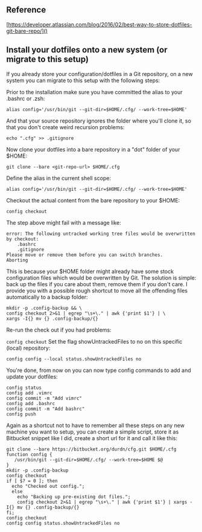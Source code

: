 
## Reference
[https://developer.atlassian.com/blog/2016/02/best-way-to-store-dotfiles-git-bare-repo/]()

## Install your dotfiles onto a new system (or migrate to this setup)
If you already store your configuration/dotfiles in a Git repository, on a new system you can migrate to this setup with the following steps:

Prior to the installation make sure you have committed the alias to your .bashrc or .zsh:



`alias config='/usr/bin/git --git-dir=$HOME/.cfg/ --work-tree=$HOME'`

And that your source repository ignores the folder where you'll clone it, so that you don't create weird recursion problems:



`echo ".cfg" >> .gitignore` 

Now clone your dotfiles into a bare repository in a "dot" folder of your $HOME:



`git clone --bare <git-repo-url> $HOME/.cfg`

Define the alias in the current shell scope:



`alias config='/usr/bin/git --git-dir=$HOME/.cfg/ --work-tree=$HOME'`

Checkout the actual content from the bare repository to your $HOME:



`config checkout`

The step above might fail with a message like:

```
error: The following untracked working tree files would be overwritten by checkout:
    .bashrc
    .gitignore
Please move or remove them before you can switch branches.
Aborting
```

This is because your $HOME folder might already have some stock configuration files which would be overwritten by Git. The solution is simple: back up the files if you care about them, remove them if you don't care. I provide you with a possible rough shortcut to move all the offending files automatically to a backup folder:



```
mkdir -p .config-backup && \
config checkout 2>&1 | egrep "\s+\." | awk {'print $1'} | \
xargs -I{} mv {} .config-backup/{}
```
Re-run the check out if you had problems:



`config checkout`
Set the flag showUntrackedFiles to no on this specific (local) repository:



`config config --local status.showUntrackedFiles no`

You're done, from now on you can now type config commands to add and update your dotfiles:


```
config status
config add .vimrc
config commit -m "Add vimrc"
config add .bashrc
config commit -m "Add bashrc"
config push
```

Again as a shortcut not to have to remember all these steps on any new machine you want to setup, you can create a simple script, store it as Bitbucket snippet like I did, create a short url for it and call it like this:



```
git clone --bare https://bitbucket.org/durdn/cfg.git $HOME/.cfg
function config {
   /usr/bin/git --git-dir=$HOME/.cfg/ --work-tree=$HOME $@
}
mkdir -p .config-backup
config checkout
if [ $? = 0 ]; then
  echo "Checked out config.";
  else
    echo "Backing up pre-existing dot files.";
    config checkout 2>&1 | egrep "\s+\." | awk {'print $1'} | xargs -I{} mv {} .config-backup/{}
fi;
config checkout
config config status.showUntrackedFiles no
```